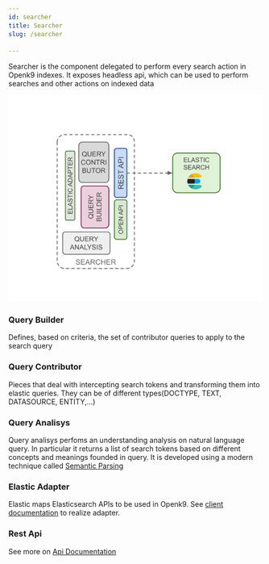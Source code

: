 ```yaml
---
id: searcher
title: Searcher
slug: /searcher

---
```


Searcher is the component delegated to perform every search action in Openk9 indexes. It exposes headless api,
which can be used to perform searches and other actions on indexed data

![img](../../static/img/searcher.png)

### Query Builder

Defines, based on criteria, the set of contributor queries to apply to the search query

### Query Contributor

Pieces that deal with intercepting search tokens and transforming them into elastic queries.
They can be of different types(DOCTYPE, TEXT, DATASOURCE, ENTITY,...)

### Query Analisys

Query analisys perfoms an understanding analysis on natural language query. In particular it returns a list of
search tokens based on different concepts and meanings founded in query. It is developed using a modern technique
called [Semantic Parsing](https://en.wikipedia.org/wiki/Semantic_parsing)

### Elastic Adapter

Elastic maps Elasticsearch APIs to be used in Openk9. See
[client documentation](https://www.elastic.co/guide/en/elasticsearch/client/index.html) to realize adapter.

### Rest Api

See more on [Api Documentation](/docs/api/searcher-api)
